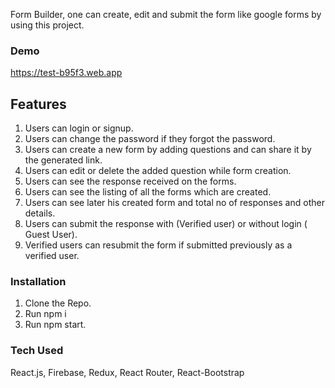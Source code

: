 Form Builder, one can create, edit and submit the form like google forms by using this project.

### Demo
https://test-b95f3.web.app

## Features

1) Users can login or signup.
2) Users can change the password if they forgot the password.
3) Users can create a new form by adding questions and can share it by the generated link.
4) Users can edit or delete the added question while form creation.
5) Users can see the response received on the forms.
6) Users can see the listing of all the forms which are created.
7) Users can see later his created form and total no of responses and other details.
8) Users can submit the response with (Verified user) or without login ( Guest User).
9) Verified users can resubmit the form if submitted previously as a verified user.

### Installation

1) Clone the Repo.
2) Run npm i
3) Run npm start.

### Tech Used
React.js, Firebase, Redux, React Router, React-Bootstrap

